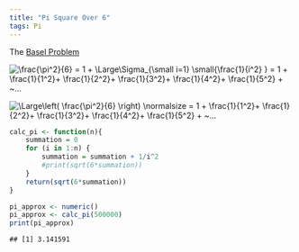 ```yaml
---
title: "Pi Square Over 6"
tags: Pi
---
```


The [Basel Problem](https://www.youtube.com/watch?v=d-o3eB9sfls)

![\\frac{\\pi^2}{6} = 1 + \\Large\\Sigma\_{\\small i=1} \\small{\\frac{1}{i^2} } = 1 + \\frac{1}{1^2}+ \\frac{1}{2^2}+ \\frac{1}{3^2}+ \\frac{1}{4^2}+ \\frac{1}{5^2} + \~...](https://latex.codecogs.com/png.image?%5Cdpi%7B110%7D&space;%5Cbg_white&space;%5Cfrac%7B%5Cpi%5E2%7D%7B6%7D%20%3D%201%20%2B%20%5CLarge%5CSigma_%7B%5Csmall%20i%3D1%7D%20%5Csmall%7B%5Cfrac%7B1%7D%7Bi%5E2%7D%20%7D "\frac{\pi^2}{6} = 1 + \Large\Sigma_{\small i=1} \small{\frac{1}{i^2} }")

![\\Large\\left( \\frac{\\pi^2}{6} \\right) \\normalsize = 1 + \\frac{1}{1^2}+ \\frac{1}{2^2}+ \\frac{1}{3^2}+ \\frac{1}{4^2}+ \\frac{1}{5^2} + \~...](https://latex.codecogs.com/png.image?%5Cdpi%7B110%7D&space;%5Cbg_white&space;%5CLarge%5Cleft%28%20%5Cfrac%7B%5Cpi%5E2%7D%7B6%7D%20%5Cright%29%20%5Cnormalsize%20%3D%201%20%2B%20%5Cfrac%7B1%7D%7B1%5E2%7D%2B%20%5Cfrac%7B1%7D%7B2%5E2%7D%2B%20%5Cfrac%7B1%7D%7B3%5E2%7D%2B%20%5Cfrac%7B1%7D%7B4%5E2%7D%2B%20%5Cfrac%7B1%7D%7B5%5E2%7D%20%2B%20~... "\Large\left( \frac{\pi^2}{6} \right) \normalsize = 1 + \frac{1}{1^2}+ \frac{1}{2^2}+ \frac{1}{3^2}+ \frac{1}{4^2}+ \frac{1}{5^2} + ~...")


``` r
calc_pi <- function(n){
    summation = 0
    for (i in 1:n) {
        summation = summation + 1/i^2
        #print(sqrt(6*summation))
    }
    return(sqrt(6*summation))
}

pi_approx <- numeric()
pi_approx <- calc_pi(500000)
print(pi_approx)
```

    ## [1] 3.141591
